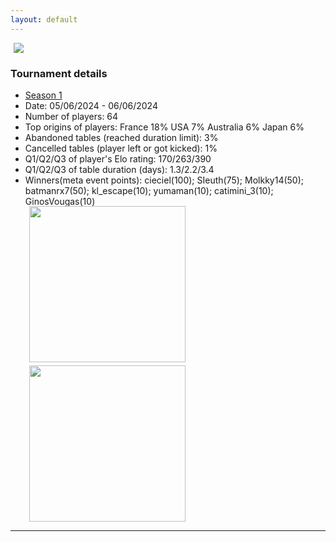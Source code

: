 ```yaml
---
layout: default
---
```


<div>
 <img src="/wpoc/assets/images/KingdominoRanking.png" style="display: block; margin-left: 5px; margin-bottom: 5px; margin-top:5px"/>
</div>





### Tournament details

- [Season 1](https://boardgamearena.com/tournament?id=284814)
- Date: 05/06/2024 - 06/06/2024
- Number of players: 64
- Top origins of players: France 18% USA 7% Australia 6% Japan 6%
- Abandoned tables (reached duration limit): 3%
- Cancelled tables (player left or got kicked): 1% 
- Q1/Q2/Q3 of player's Elo rating: 170/263/390
- Q1/Q2/Q3 of table duration (days): 1.3/2.2/3.4
- Winners(meta event points): cieciel(100); SIeuth(75); Molkky14(50); batmanrx7(50); kl_escape(10); yumaman(10); catimini_3(10); GinosVougas(10)

<div>
 <img src="/wpoc/assets/images/t_Kingdomino_Elo_20240609123928.png" width="250" style="display: block; margin-left: 30px; margin-bottom: 5px; margin-top:-15px"/>
</div>
<div>
 <img src="/wpoc/assets/images/t_Kingdomino_Duration_20240609134212.png" width="250" style="display: block; margin-left: 30px; margin-bottom: 5px;"/>
</div>



---